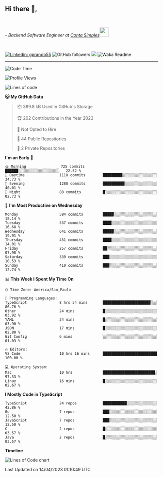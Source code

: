 <h2>Hi there  👋,</h2> </br>

<p><em>- Backend Software Engineer at <a href="https://contasimples.com">Conta Simples</a><img src="https://media.giphy.com/media/WUlplcMpOCEmTGBtBW/giphy.gif" width="30"> 
</em></p></br>


[![Linkedin: gprando55](https://img.shields.io/badge/-gprando55-blue?style=flat-square&logo=Linkedin&logoColor=white&link=https://www.linkedin.com/in/gprando55/)](https://www.linkedin.com/in/gprando55)
![GitHub followers](https://img.shields.io/github/followers/gprando55?label=Follow&style=social)
![](https://visitor-badge.glitch.me/badge?page_id=gprando55.gprando55)
![Waka Readme](https://github.com/gprando55/gprando55/workflows/Waka%20Readme/badge.svg)

---
<!--START_SECTION:waka-->
![Code Time](http://img.shields.io/badge/Code%20Time-2%2C321%20hrs%208%20mins-blue)

![Profile Views](http://img.shields.io/badge/Profile%20Views-38-blue)

![Lines of code](https://img.shields.io/badge/From%20Hello%20World%20I%27ve%20Written-3.1%20million%20lines%20of%20code-blue)

**🐱 My GitHub Data** 

> 📦 389.8 kB Used in GitHub's Storage 
 > 
> 🏆 202 Contributions in the Year 2023
 > 
> 🚫 Not Opted to Hire
 > 
> 📜 44 Public Repositories 
 > 
> 🔑 2 Private Repositories 
 > 
**I'm an Early 🐤** 

```text
🌞 Morning                725 commits         ██████░░░░░░░░░░░░░░░░░░░   22.52 % 
🌆 Daytime                1118 commits        █████████░░░░░░░░░░░░░░░░   34.73 % 
🌃 Evening                1288 commits        ██████████░░░░░░░░░░░░░░░   40.01 % 
🌙 Night                  88 commits          █░░░░░░░░░░░░░░░░░░░░░░░░   02.73 % 
```
📅 **I'm Most Productive on Wednesday** 

```text
Monday                   584 commits         █████░░░░░░░░░░░░░░░░░░░░   18.14 % 
Tuesday                  537 commits         ████░░░░░░░░░░░░░░░░░░░░░   16.68 % 
Wednesday                641 commits         █████░░░░░░░░░░░░░░░░░░░░   19.91 % 
Thursday                 451 commits         ████░░░░░░░░░░░░░░░░░░░░░   14.01 % 
Friday                   257 commits         ██░░░░░░░░░░░░░░░░░░░░░░░   07.98 % 
Saturday                 339 commits         ███░░░░░░░░░░░░░░░░░░░░░░   10.53 % 
Sunday                   410 commits         ███░░░░░░░░░░░░░░░░░░░░░░   12.74 % 
```


📊 **This Week I Spent My Time On** 

```text
🕑︎ Time Zone: America/Sao_Paulo

💬 Programming Languages: 
TypeScript               8 hrs 54 mins       ██████████████████████░░░   86.76 % 
Other                    24 mins             █░░░░░░░░░░░░░░░░░░░░░░░░   03.92 % 
YAML                     24 mins             █░░░░░░░░░░░░░░░░░░░░░░░░   03.90 % 
JSON                     17 mins             █░░░░░░░░░░░░░░░░░░░░░░░░   02.80 % 
Git Config               6 mins              ░░░░░░░░░░░░░░░░░░░░░░░░░   01.03 % 

🔥 Editors: 
VS Code                  10 hrs 16 mins      █████████████████████████   100.00 % 

💻 Operating System: 
Mac                      10 hrs              ████████████████████████░   97.33 % 
Linux                    16 mins             █░░░░░░░░░░░░░░░░░░░░░░░░   02.67 % 
```

**I Mostly Code in TypeScript** 

```text
TypeScript               24 repos            ███████████░░░░░░░░░░░░░░   42.86 % 
Go                       7 repos             ███░░░░░░░░░░░░░░░░░░░░░░   12.50 % 
JavaScript               7 repos             ███░░░░░░░░░░░░░░░░░░░░░░   12.50 % 
C                        2 repos             █░░░░░░░░░░░░░░░░░░░░░░░░   03.57 % 
Java                     2 repos             █░░░░░░░░░░░░░░░░░░░░░░░░   03.57 % 
```



**Timeline**

![Lines of Code chart](https://raw.githubusercontent.com/prandogabriel/prandogabriel/master/assets/bar_graph.png)


 Last Updated on 14/04/2023 01:10:49 UTC
<!--END_SECTION:waka-->
